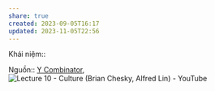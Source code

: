 ```yaml
---
share: true
created: 2023-09-05T16:17
updated: 2023-11-05T22:56
---
```


Khái niệm:: 

Nguồn:: [Y Combinator](../../%CE%9E%20Ngu%E1%BB%93n/Y%20Combinator.md), ![Lecture 10 - Culture (Brian Chesky, Alfred Lin) - YouTube](https://www.youtube.com/watch?v=RfWgVWGEuGE)